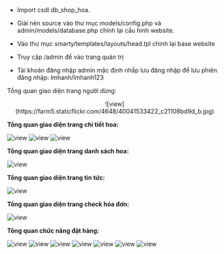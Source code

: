 
- Import csdl db_shop_hoa.
- Giải nén source vào thư mục models/config.php và admin/models/database.php chỉnh lại cấu hình website.
- Vào thư mục smarty/templates/layouts/head.tpl chỉnh lại base website

- Truy cập /admin để vào trang quản trị
- Tài khoản đăng nhập admin mặc định nhấp lưu đăng nhập để lưu phiên đăng nhập: lmhanh/lmhanh123

Tổng quan giao diện trang người dùng:

<div align="center">![view](https://farm5.staticflickr.com/4648/40041533422_c21108bd9d_b.jpg)</div>



<strong>Tổng quan giao diện trang chi tiết hoa:</strong>

![view](https://farm5.staticflickr.com/4747/26201018628_583fa8da17_b.jpg)
![view](https://farm5.staticflickr.com/4721/26201018388_eb2f4ed09d_b.jpg)
![view](https://farm5.staticflickr.com/4621/26201018048_e2ee3350a7_b.jpg)



<strong>Tổng quan giao diện trang danh sách hoa:</strong>

![view](https://farm5.staticflickr.com/4757/26201017108_4e902bf238_b.jpg)



<strong>Tổng quan giao diện trang tin tức:</strong>

![view](https://farm5.staticflickr.com/4669/39175873805_ae4962cbdc_b.jpg)


<strong>Tổng quan giao diện trang check hóa đơn:</strong>

![view](https://farm5.staticflickr.com/4695/26201018588_a4193b9842_b.jpg)


<strong>Tổng quan chức năng đặt hàng:</strong>

![view](https://farm5.staticflickr.com/4724/40041536202_2d67a292b3_b.jpg)
![view](https://farm5.staticflickr.com/4603/26201018098_ddbcf11122_b.jpg)
![view](https://farm5.staticflickr.com/4678/39175874255_3073623a74_b.jpg)
![view](https://farm5.staticflickr.com/4658/39175874115_2bb0d961c8_b.jpg)
![view](https://farm5.staticflickr.com/4694/26201017588_9dec3812e4_b.jpg)
![view](https://farm5.staticflickr.com/4659/39175874385_e5279dd080_b.jpg)
![view](https://farm5.staticflickr.com/4619/40041534892_1a2851cd24_b.jpg)
